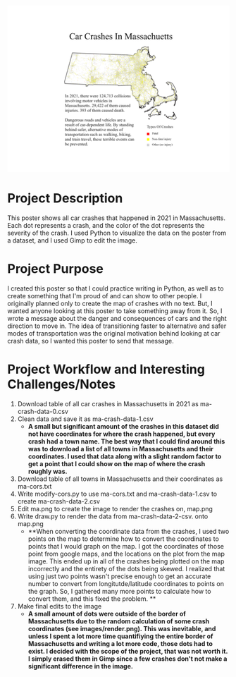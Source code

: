 ![map of massachusetts car crashes in 2021](/final.png)
# Project Description
This poster shows all car crashes that happened in 2021 in Massachusetts. Each dot represents a crash, and the color of the dot represents the severity of the crash.
I used Python to visualize the data on the poster from a dataset, and I used Gimp to edit the image.

# Project Purpose
I created this poster so that I could practice writing in Python, as well as to create something that I'm proud of and can show to other people. I originally planned only
to create the map of crashes with no text. But, I wanted anyone looking at this poster to take something away from it. So, I wrote a message about
the danger and consequences of cars and the right direction to move in. The idea of transitioning faster to alternative and safer modes of transportation was 
the original motivation behind looking at car crash data, so I wanted this poster to send that message.

# Project Workflow and Interesting Challenges/Notes
1. Download table of all car crashes in Massachusetts in 2021 as ma-crash-data-0.csv
3. Clean data and save it as ma-crash-data-1.csv
   - **A small but significant amount of the crashes in this dataset did not have coordinates for where the crash happened, but every crash had a town name. The best way that I could find around this was to download a list of all towns in Massachusetts and their coordinates. I used that data along with a slight random factor to get a point that I could show on the map of where the crash roughly was.**
5. Download table of all towns in Massachusetts and their coordinates as ma-cors.txt
6. Write modify-cors.py to use ma-cors.txt and ma-crash-data-1.csv to create ma-crash-data-2.csv
7. Edit ma.png to create the image to render the crashes on, map.png
8. Write draw.py to render the data from ma-crash-data-2-csv. onto map.png
   - **When converting the coordinate data from the crashes, I used two points on the map to determine how to convert the coordinates to points that I would graph on the map. I got the coordinates of those point from google maps, and the locations on the plot from the map image. This ended up in all of the crashes being plotted on the map incorrectly and the entirety of the dots being skewed. I realized that using just two points wasn't precise enough to get an accurate number to convert from longitutde/latitude coordinates to points on the graph. So, I gathered many more points to calculate how to convert them, and this fixed the problem. **
10. Make final edits to the image
    - **A small amount of dots were outside of the border of Massachusetts due to the random calculation of some crash coordinates (see images/render.png). This was inevitable, and unless I spent a lot more time quantifiying the entire border of Massachusetts and writing a lot more code, those dots had to exist. I decided with the scope of the project, that was not worth it. I simply erased them in Gimp since a few crashes don't not make a significant difference in the image.**
